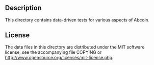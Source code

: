 Description
------------

This directory contains data-driven tests for various aspects of Abcoin.

License
--------

The data files in this directory are distributed under the MIT software
license, see the accompanying file COPYING or
http://www.opensource.org/licenses/mit-license.php.


